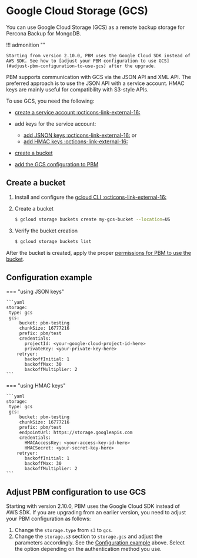 # Google Cloud Storage (GCS)

You can use Google Cloud Storage (GCS) as a remote backup storage for Percona Backup for MongoDB. 

!!! admonition ""

    Starting from version 2.10.0, PBM uses the Google Cloud SDK instead of AWS SDK. See how to [adjust your PBM configuration to use GCS](#adjust-pbm-configuration-to-use-gcs) after the upgrade.


PBM supports communication with GCS via the JSON API and XML API. The preferred approach is to use the JSON API with a service account. HMAC keys are mainly useful for compatibility with S3-style APIs.

To use GCS, you need the following:

* [create a service account :octicons-link-external-16:](https://cloud.google.com/iam/docs/service-accounts-create#iam-service-accounts-create-console) 
* add keys for the service account:

    * [add JSNON keys :octicons-link-external-16:](https://cloud.google.com/iam/docs/keys-create-delete#creating) or
    * [add HMAC keys :octicons-link-external-16:](https://cloud.google.com/storage/docs/authentication/managing-hmackeys)

* [create a bucket](#create-a-bucket)
* [add the GCS configuration to PBM](#configuration-example) 

## Create a bucket

1. Install and configure the [gcloud CLI :octicons-link-external-16:](https://cloud.google.com/sdk/docs/install)

2. Create a bucket

    ```{.bash data-prompt="$"}
    $ gcloud storage buckets create my-gcs-bucket --location=US
    ```
      
3. Verify the bucket creation

    ```{.bash data-prompt="$"}
    $ gcloud storage buckets list
    ```

After the bucket is created, apply the proper [permissions for PBM to use the bucket](storage-configuration.md#permissions-setup).

## Configuration example

=== "using JSON keys"

    ```yaml
    storage:
     type: gcs
     gcs:
         bucket: pbm-testing
         chunkSize: 16777216
         prefix: pbm/test
         credentials:
           projectId: <your-google-cloud-project-id-here>
           privateKey: <your-private-key-here>
        retryer:
           backoffInitial: 1
           backoffMax: 30
           backoffMultiplier: 2
    ```

=== "using HMAC keys"

	```yaml
	storage:
	 type: gcs
	 gcs:
		 bucket: pbm-testing
		 chunkSize: 16777216
		 prefix: pbm/test
		 endpointUrl: https://storage.googleapis.com
		 credentials:
		   HMACAccessKey: <your-access-key-id-here>
		   HMACSecret: <your-secret-key-here>
        retryer:
           backoffInitial: 1
           backoffMax: 30
           backoffMultiplier: 2
	```

## Adjust PBM configuration to use GCS

Starting with version 2.10.0, PBM uses the Google Cloud SDK instead of AWS SDK. If you are upgrading from an earlier version, you need to adjust your PBM configuration as follows:

1. Change the `storage.type` from `s3` to `gcs`.
2. Change the `storage.s3` section to `storage.gcs` and adjust the parameters accordingly. See the [Configuration example](#configuration-example) above. Select the option depending on the authentication method you use.
